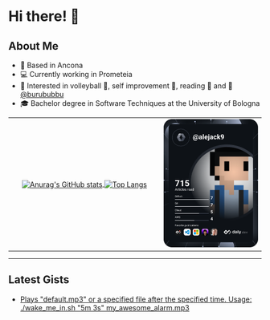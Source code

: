 # Hi there! 👋

## About Me

- 🏡 Based in Ancona
- 💻 Currently working in Prometeia
- 🌱 Interested in volleyball 🏐, self improvement 🧘, reading 📖 and 👩 [@burububbu](https://github.com/burububbu)
- 🎓 Bachelor degree in Software Techniques at the University of Bologna


<table width="100%">
  <tr>
    <td valign="center" align="center" width="60%">
  <a href="https://github.com/anuraghazra/github-readme-stats" target="_blank">
    <img align="center" src="https://github-readme-stats.vercel.app/api?username=alejack9&count_private=true&show_icons=true&hide_border=true&theme=great-gatsby&border_radius=10" alt="Anurag's GitHub stats" width="425" />
  </a>
  <a href="https://github.com/anuraghazra/github-readme-stats" target="_blank">
    <img align="center" src="https://github-readme-stats.vercel.app/api/top-langs/?username=alejack9&layout=compact&hide_border=true&theme=great-gatsby&border_radius=10" alt="Top Langs" width="425" />
  </a>
    </td>
    <td valign="center" align="center">
<a href="https://app.daily.dev/alejack9" target="_blank"><img src="https://raw.githubusercontent.com/alejack9/alejack9/main/devcard.svg" width="275" alt="Alessandro's Dev Card"/></a>
    </td>
  </tr>
</table>

---

## Latest Gists

<!-- GIST-LIST:START -->
- [Plays &quot;default.mp3&quot; or a specified file after the specified time. Usage: ./wake_me_in.sh &quot;5m 3s&quot; my_awesome_alarm.mp3](https://gist.github.com/alejack9/fd0857117e35933183851794bd003f5b)
<!-- GIST-LIST:END -->
